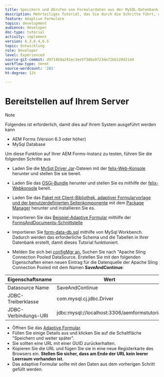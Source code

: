 ```yaml
---
title: Speichern und Abrufen von Formulardaten aus der MySQL-Datenbank
description: Mehrteiliges Tutorial, das Sie durch die Schritte führt, die zum Speichern und Abrufen von Formulardaten erforderlich sind
feature: Adaptive Formulare
topics: development
audience: developer
doc-type: tutorial
activity: implement
version: 6.3,6.4,6.5
topic: Entwicklung
role: Developer
level: Experienced
source-git-commit: d9714b9a291ec3ee5f3dba9723de72bb120d2149
workflow-type: tm+mt
source-wordcount: '281'
ht-degree: 12%

---
```



# Bereitstellen auf Ihrem Server

>[!NOTE]
>
>Folgendes ist erforderlich, damit dies auf Ihrem System ausgeführt werden kann
>
>* AEM Forms (Version 6.3 oder höher)
>* MySql Database


Um diese Funktion auf Ihrer AEM Forms-Instanz zu testen, führen Sie die folgenden Schritte aus

* Laden Sie die [MySql Driver Jar](assets/mysqldriver.jar)-Dateien mit der [felix-Web-Konsole](http://localhost:4502/system/console/bundles) herunter und stellen Sie sie bereit.
* Laden Sie das [OSGi-Bundle](assets/SaveAndContinue.SaveAndContinue.core-1.0-SNAPSHOT.jar) herunter und stellen Sie es mithilfe der [felix-Webkonsole](http://localhost:4502/system/console/bundles) bereit.
* Laden Sie das [Paket mit Client-Bibliothek, adaptiver Formularvorlage und der benutzerdefinierten Seitenkomponente](assets/store-and-fetch-af-with-data.zip) mit dem [Package Manager](http://localhost:4502/crx/packmgr/index.jsp) herunter und installieren Sie es.
* Importieren Sie das [Beispiel-Adaptive Formular](assets/sample-adaptive-form.zip) mithilfe der [FormsAndDocuments-Schnittstelle](http://localhost:4502/aem/forms.html/content/dam/formsanddocuments)

* Importieren Sie [form-data-db.sql](assets/form-data-db.sql) mithilfe von MySql Workbench. Dadurch werden das erforderliche Schema und die Tabellen in Ihrer Datenbank erstellt, damit dieses Tutorial funktioniert.
* Melden Sie sich bei [configMgr an.](http://localhost:4502/system/console/configMgr) Suchen Sie nach &quot;Apache Sling Connection Pooled DataSource. Erstellen Sie mit den folgenden Eigenschaften einen neuen Eintrag für die Datenquelle der Apache Sling Connection Pooled mit dem Namen **SaveAndContinue**:

| Eigenschaftsname | Wert |
------------------------|---------------------------------------
| Datasource Name | SaveAndContinue |
| JDBC-Treiberklasse | com.mysql.cj.jdbc.Driver |
| JDBC-Verbindungs-URI | jdbc:mysql://localhost:3306/aemformstutorial |


* Öffnen Sie das [Adaptive Formular](http://localhost:4502/content/dam/formsanddocuments/demostoreandretrieveformdata/jcr:content?wcmmode=disabled).
* Füllen Sie einige Details aus und klicken Sie auf die Schaltfläche &quot;Speichern und weiter später&quot;.
* Sie sollten eine URL mit einer GUID zurückerhalten.
* Kopieren Sie die URL und fügen Sie sie in eine neue Registerkarte des Browsers ein. **Stellen Sie sicher, dass am Ende der URL kein leerer Leerraum vorhanden ist.**
* Das adaptive Formular sollte mit den Daten aus dem vorherigen Schritt gefüllt werden.
